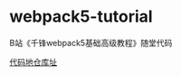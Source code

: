 # webpack5-tutorial

B站《千锋webpack5基础高级教程》随堂代码

[代码地仓库址](https://github.com/linmingdao/webpack5-tutorial)
